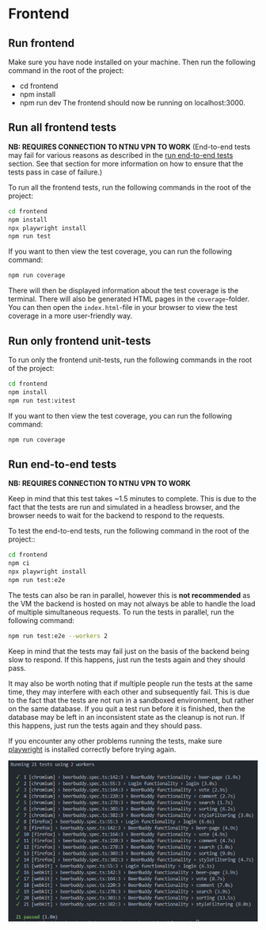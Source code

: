 # Frontend

## Run frontend

Make sure you have node installed on your machine. Then run the following command in the root of the project:

- cd frontend
- npm install
- npm run dev
  The frontend should now be running on localhost:3000.

## Run all frontend tests

**NB: REQUIRES CONNECTION TO NTNU VPN TO WORK**
(End-to-end tests may fail for various reasons as described in the [run end-to-end tests](#run-end-to-end-tests) section. See that section for more information on how to ensure that the tests pass in case of failure.)

To run all the frontend tests, run the following commands in the root of the project:

```bash
cd frontend
npm install
npx playwright install
npm run test
```

If you want to then view the test coverage, you can run the following command:

```bash
npm run coverage
```

There will then be displayed information about the test coverage is the terminal. There will also be generated HTML pages in the `coverage`-folder. You can then open the `index.html`-file in your browser to view the test coverage in a more user-friendly way.

## Run only frontend unit-tests

To run only the frontend unit-tests, run the following commands in the root of the project:

```bash
cd frontend
npm install
npm run test:vitest
```

If you want to then view the test coverage, you can run the following command:

```bash
npm run coverage
```

## Run end-to-end tests

**NB: REQUIRES CONNECTION TO NTNU VPN TO WORK**

Keep in mind that this test takes ~1.5 minutes to complete. This is due to the fact that the tests are run and simulated in a headless browser, and the browser needs to wait for the backend to respond to the requests.

To test the end-to-end tests, run the following command in the root of the project::

```bash
cd frontend
npm ci
npx playwright install
npm run test:e2e
```

The tests can also be ran in parallel, however this is **not recommended** as the VM the backend is hosted on may not always be able to handle the load of multiple simultaneous requests.
To run the tests in parallel, run the following command:

```bash
npm run test:e2e --workers 2
```

Keep in mind that the tests may fail just on the basis of the backend being slow to respond. If this happens, just run the tests again and they should pass.

It may also be worth noting that if multiple people run the tests at the same time, they may interfere with each other and subsequently fail. This is due to the fact that the tests are not run in a sandboxed environment, but rather on the same database. If you quit a test run before it is finished, then the database may be left in an inconsistent state as the cleanup is not run. If this happens, just run the tests again and they should pass.

If you encounter any other problems running the tests, make sure [playwright](https://playwright.dev/docs/intro) is installed correctly before trying again.

![test results](tests/testResults.png)
